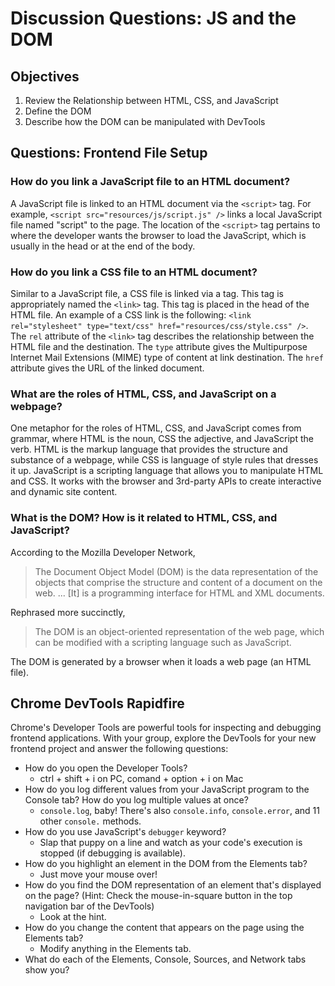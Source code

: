 # Discussion Questions: JS and the DOM

## Objectives
1. Review the Relationship between HTML, CSS, and JavaScript
2. Define the DOM
3. Describe how the DOM can be manipulated with DevTools

## Questions: Frontend File Setup

### How do you link a JavaScript file to an HTML document?
A JavaScript file is linked to an HTML document via the `<script>` tag. For example, `<script src="resources/js/script.js" />` links a local JavaScript file named "script" to the page. The location of the `<script>` tag pertains to where the developer wants the browser to load the JavaScript, which is usually in the head or at the end of the body.

### How do you link a CSS file to an HTML document?
Similar to a JavaScript file, a CSS file is linked via a tag. This tag is appropriately named the `<link>` tag. This tag is placed in the head of the HTML file. An example of a CSS link is the following: `<link rel="stylesheet" type="text/css" href="resources/css/style.css" />`. The `rel` attribute of the `<link>` tag describes the relationship between the HTML file and the destination. The `type` attribute gives the Multipurpose Internet Mail Extensions (MIME) type of content at link destination. The `href` attribute gives the URL of the linked document.

### What are the roles of HTML, CSS, and JavaScript on a webpage?
One metaphor for the roles of HTML, CSS, and JavaScript comes from grammar, where HTML is the noun, CSS the adjective, and JavaScript the verb. HTML is the markup language that provides the structure and substance of a webpage, while CSS is language of style rules that dresses it up. JavaScript is a scripting language that allows you to manipulate HTML and CSS. It works with the browser and 3rd-party APIs to create interactive and dynamic site content.

### What is the DOM? How is it related to HTML, CSS, and JavaScript?
According to the Mozilla Developer Network,
> The Document Object Model (DOM) is the data representation of the objects that comprise the structure and content of a document on the web. ... [It]  is a programming interface for HTML and XML documents. 

Rephrased more succinctly,
> The DOM is an object-oriented representation of the web page, which can be modified with a scripting language such as JavaScript.

The DOM is generated by a browser when it loads a web page (an HTML file).


## Chrome DevTools Rapidfire

Chrome's Developer Tools are powerful tools for inspecting and debugging frontend applications. With your group, explore the DevTools for your new frontend project and answer the following questions:

- How do you open the Developer Tools?
    - ctrl + shift + i on PC, comand + option + i on Mac
- How do you log different values from your JavaScript program to the Console tab? How do you log multiple values at once?
    - `console.log`, baby! There's also `console.info`, `console.error`, and 11 other `console.` methods.
- How do you use JavaScript's `debugger` keyword?
    - Slap that puppy on a line and watch as your code's execution is stopped (if debugging is available).
- How do you highlight an element in the DOM from the Elements tab?
    - Just move your mouse over!
- How do you find the DOM representation of an element that's displayed on the page? (Hint: Check the mouse-in-square button in the top navigation bar of the DevTools)
    - Look at the hint.
- How do you change the content that appears on the page using the Elements tab?
    - Modify anything in the Elements tab.
- What do each of the Elements, Console, Sources, and Network tabs show you?
    
